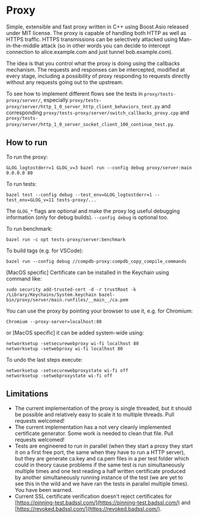 # Proxy

Simple, extensible and fast proxy written in C++ using Boost.Asio released under MIT license. The proxy is capable of handling both HTTP as well as HTTPS traffic. HTTPS transmissions can be selectively attacked using Man-in-the-middle attack (so in other words you can decide to intercept connection to alice.example.com and just tunnel bob.example.com).

The idea is that you control what the proxy is doing using the callbacks mechanism.  The requests and responses can be intercepted, modified at every stage, including a possibility of proxy responding to requests directly without any requests going out to the upstream.

To see how to implement different flows see the tests in `proxy/tests-proxy/server/`, especially `proxy/tests-proxy/server/http_1_0_server_http_client_behaviors_test.py` and corresponding `proxy/tests-proxy/server/switch_callbacks_proxy.cpp` and `proxy/tests-proxy/server/http_1_0_server_socket_client_100_continue_test.py`.

## How to run

To run the proxy:
```
GLOG_logtostderr=1 GLOG_v=3 bazel run --config debug proxy/server:main 0.0.0.0 80
```

To run tests:
```
bazel test --config debug --test_env=GLOG_logtostderr=1 --test_env=GLOG_v=11 tests-proxy/...
```

The `GLOG_*` flags are optional and make the proxy log useful debugging information (only for debug builds).
`--config debug` is optional too.

To run benchmark:
```
bazel run -c opt tests-proxy/server:benchmark
```

To build tags (e.g. for VSCode):
```
bazel run --config debug //compdb-proxy:compdb_copy_compile_commands
```

[MacOS specific] Certificate can be installed in the Keychain using command like:
```
sudo security add-trusted-cert -d -r trustRoot -k /Library/Keychains/System.keychain bazel-bin/proxy/server/main.runfiles/__main__/ca.pem
```

You can use the proxy by pointing your browser to use it, e.g. for Chromium:

```
Chromium --proxy-server=localhost:80
```

or [MacOS specific] it can be added system-wide using:

```
networksetup -setsecurewebproxy wi-fi localhost 80
networksetup -setwebproxy wi-fi localhost 80
```

To undo the last steps execute:

```
networksetup -setsecurewebproxystate wi-fi off
networksetup -setwebproxystate wi-fi off
```

## Limitations

* The current implementation of the proxy is single threaded, but it should be possible and relatively easy to scale it to multiple threads. Pull requests welcomed!
* The current implementation has a not very cleanly implemented certificate generator. Some work is needed to clean that file. Pull requests welcomed!
* Tests are engineered to run in parallel (when they start a proxy they start it on a first free port, the same when they have to run a HTTP server), but they are generate ca.key and ca.pem files in a per test folder which could in theory cause problems if the same test is run simultaneously multiple times and one test reading a half written certificate produced by another simultaneously running instance of the test (we are yet to see this in the wild and we have ran the tests in parallel multiple times). You have been warned.
* Current SSL certificate verification doesn't reject certificates for [https://pinning-test.badssl.com/](https://pinning-test.badssl.com/) and [https://revoked.badssl.com/](https://revoked.badssl.com/).


